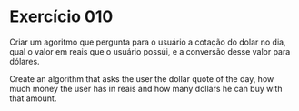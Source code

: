 # Exercício 010
Criar um agoritmo que pergunta para o usuário a cotação
do dolar no dia, qual o valor em reais que o usuário possúi,
e a conversão desse valor para dólares.

Create an algorithm that asks the user the dollar quote of the day, how much
money the user has in reais and how many dollars he can buy with that amount.

